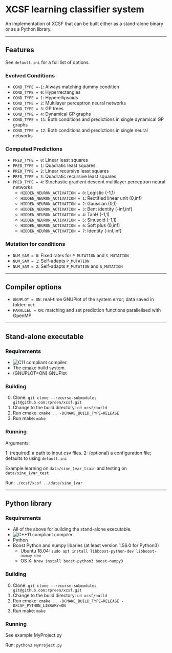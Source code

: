 # XCSF learning classifier system

An implementation of XCSF that can be built either as a stand-alone binary or
as a Python library.

------------------------
## Features

See `default.ini` for a full list of options.

### Evolved Conditions

  * `COND_TYPE =-1`: Always matching dummy condition
  * `COND_TYPE = 0`: Hyperrectangles
  * `COND_TYPE = 1`: Hyperellipsoids
  * `COND_TYPE = 2`: Multilayer perceptron neural networks
  * `COND_TYPE = 3`: GP trees
  * `COND_TYPE = 4`: Dynamical GP graphs
  * `COND_TYPE = 11`: Both conditions and predictions in single dynamical GP graphs
  * `COND_TYPE = 12`: Both conditions and predictions in single neural networks

### Computed Predictions

  * `PRED_TYPE = 0`: Linear least squares
  * `PRED_TYPE = 1`: Quadratic least squares
  * `PRED_TYPE = 2`: Linear recursive least squares
  * `PRED_TYPE = 3`: Quadratic recursive least squares
  * `PRED_TYPE = 4`: Stochastic gradient descent multilayer perceptron neural networks
    * `HIDDEN_NEURON_ACTIVATION = 0`: Logistic (-1,1)
    * `HIDDEN_NEURON_ACTIVATION = 1`: Rectified linear unit (0,inf)
    * `HIDDEN_NEURON_ACTIVATION = 2`: Gaussian (0,1)
    * `HIDDEN_NEURON_ACTIVATION = 3`: Bent identity (-inf,inf)
    * `HIDDEN_NEURON_ACTIVATION = 4`: TanH (-1,1)
    * `HIDDEN_NEURON_ACTIVATION = 5`: Sinusoid (-1,1)
    * `HIDDEN_NEURON_ACTIVATION = 6`: Soft plus (0,inf)
    * `HIDDEN_NEURON_ACTIVATION = 7`: Identity (-inf,inf)

 
### Mutation for conditions

  * `NUM_SAM = 0`: Fixed rates for `P_MUTATION` and `S_MUTATION`
  * `NUM_SAM = 1`: Self-adapts `P_MUTATION`
  * `NUM_SAM = 2`: Self-adapts `P_MUTATION` and `S_MUTATION`
 
------------------------
## Compiler options

  * `GNUPLOT = ON`: real-time GNUPlot of the system error; data saved in folder: `out`
  * `PARALLEL = ON`: matching and set prediction functions parallelised with OpenMP
  
------------------------
## Stand-alone executable
 
### Requirements

  * ![C11](https://img.shields.io/badge/C-11-blue.svg?style=flat) compliant compiler.
  * The [cmake][cmake] build system.
  * (GNUPLOT=ON) GNUPlot
 
### Building

  0. Clone: `git clone --recurse-submodules git@github.com:rpreen/xcsf.git`
  1. Change to the build directory: `cd xcsf/build`
  2. Run cmake: `cmake .. -DCMAKE_BUILD_TYPE=RELEASE`
  3. Run make: `make`

### Running

Arguments: 

1: (required) a path to input csv files.
2: (optional) a configuration file; defaults to using `default.ini`

Example learning on `data/sine_1var_train` and testing on `data/sine_1var_test`

Run: `./xcsf/xcsf ../data/sine_1var`              

------------------------
## Python library

### Requirements

  * All of the above for building the stand-alone executable.
  * ![C++11](https://img.shields.io/badge/C++-11-blue.svg?style=flat) compliant compiler.
  * Python
  * Boost Python and numpy libaries (at least version 1.56.0 for Python3)
    * Ubuntu 18.04: `sudo apt install libboost-python-dev libboost-numpy-dev`
    * OS X: `brew install boost-python3 boost-numpy3`

### Building

  0. Clone: `git clone --recurse-submodules git@github.com:rpreen/xcsf.git`
  1. Change to the build directory: `cd xcsf/build`
  2. Run cmake: `cmake .. -DCMAKE_BUILD_TYPE=RELEASE -DXCSF_PYTHON_LIBRARY=ON`
  3. Run make: `make`

### Running

See example MyProject.py

Run: `python3 MyProject.py`

[cmake]: http://www.cmake.org/ "CMake tool"
